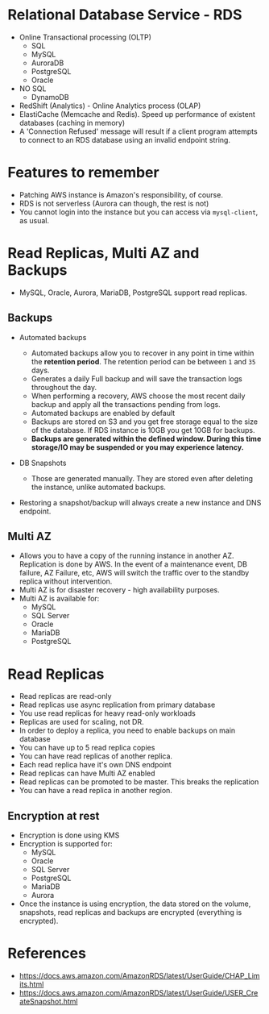 # Relational Database Service - RDS

- Online Transactional processing (OLTP)
  - SQL
  - MySQL
  - AuroraDB
  - PostgreSQL
  - Oracle
- NO SQL
  - DynamoDB
- RedShift (Analytics) - Online Analytics process (OLAP)
- ElastiCache (Memcache and Redis). Speed up performance of existent databases (caching in memory)
- A 'Connection Refused' message will result if a client program attempts to connect to an RDS database using an invalid endpoint string.

# Features to remember
- Patching AWS instance is Amazon's responsibility, of course.
- RDS is not serverless (Aurora can though, the rest is not)
- You cannot login into the instance but you can access via `mysql-client`, as usual.

# Read Replicas, Multi AZ and Backups

- MySQL, Oracle, Aurora, MariaDB, PostgreSQL support read replicas.

## Backups

- Automated backups
  - Automated backups allow you to recover in any point in time within the **retention period**. The retention period can be between `1` and `35` days.
  - Generates a daily Full backup and will save the transaction logs throughout the day.
  - When performing a recovery, AWS choose the most recent daily backup and apply all the transactions pending from logs.
  - Automated backups are enabled by default
  - Backups are stored on S3 and you get free storage equal to the size of the database. If RDS instance is 10GB you get 10GB for backups.
  - **Backups are generated within the defined window. During this time storage/IO may be suspended or you may experience latency.**


- DB Snapshots
  - Those are generated manually. They are stored even after deleting the instance, unlike automated backups.

- Restoring a snapshot/backup will always create a new instance and DNS endpoint.

## Multi AZ

- Allows you to have a copy of the running instance in another AZ. Replication is done by AWS. In the event of a maintenance event, DB failure, AZ Failure, etc,
  AWS will switch the traffic over to the standby replica without intervention.
- Multi AZ is for disaster recovery - high availability purposes.
- Multi AZ is available for:
  - MySQL
  - SQL Server
  - Oracle
  - MariaDB
  - PostgreSQL


# Read Replicas

- Read replicas are read-only
- Read replicas use async replication from primary database
- You use read replicas for heavy read-only workloads
- Replicas are used for scaling, not DR.
- In order to deploy a replica, you need to enable backups on main database
- You can have up to 5 read replica copies
- You can have read replicas of another replica.
- Each read replica have it's own DNS endpoint
- Read replicas can have Multi AZ enabled
- Read replicas can be promoted to be master. This breaks the replication
- You can have a read replica in another region.

## Encryption at rest

- Encryption is done using KMS
- Encryption is supported for:
  - MySQL
  - Oracle
  - SQL Server
  - PostgreSQL
  - MariaDB
  - Aurora
- Once the instance is using encryption, the data stored on the volume, snapshots, read replicas and backups are encrypted (everything is encrypted).

# References

- https://docs.aws.amazon.com/AmazonRDS/latest/UserGuide/CHAP_Limits.html
- https://docs.aws.amazon.com/AmazonRDS/latest/UserGuide/USER_CreateSnapshot.html
